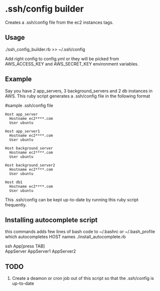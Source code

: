 .ssh/config builder
==================
Creates a .ssh/config file from the ec2 instances tags.

Usage
-----
./ssh_config_builder.rb >> ~/.ssh/config

Add right config to config.yml or they will be picked from AWS_ACCESS_KEY and AWS_SECRET_KEY environment variables.

Example
-------
Say you have 2 app_servers, 3 background_servers and 2 db instances in AWS.
This ruby script generates a .ssh/config file in the following format

#sample .ssh/config file 

    Host app_server    
      Hostname ec2****.com   
      User ubuntu  

    Host app_server1  
      Hostname ec2****.com  
      User ubuntu  
    
    Host background_server   
      Hostname ec2****.com  
      User ubuntu  
    
    Host background_server2  
      Hostname ec2****.com  
      User ubuntu  
    
    Host db1  
      Hostname ec2****.com  
      User ubuntu  

This .ssh/config can be kept up-to-date by running this ruby script frequently.

Installing autocomplete script
------------------------------
this commands adds few lines of bash code to ~/.bashrc or ~/.bash_profile which autocompletes HOST names
./install_autocomplete.rb           

ssh App[press TAB]  
AppServer AppServer1 AppServer2   

TODO
----
1.  Create a deamon or cron job out of this script so that the .ssh/config is up-to-date
